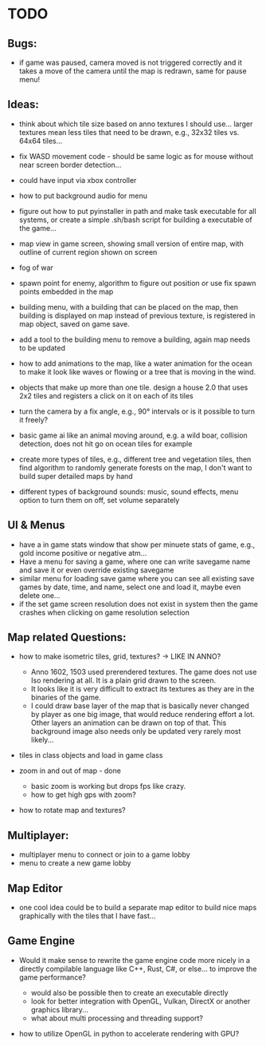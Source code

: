 # TODO

## Bugs:

* if game was paused, camera moved is not triggered correctly and it takes a move of the camera until the map is redrawn, same for pause menu!

## Ideas:

* think about which tile size based on anno textures I should use... larger textures mean less tiles that need to be drawn, e.g., 32x32 tiles vs. 64x64 tiles...

* fix WASD movement code - should be same logic as for mouse without near screen border detection...

* could have input via xbox controller

* how to put background audio for menu
* figure out how to put pyinstaller in path and make task executable for all systems, or create a simple .sh/bash script for building a executable of the game...
* map view in game screen, showing small version of entire map, with outline of current region shown on screen
* fog of war
* spawn point for enemy, algorithm to figure out position or use fix spawn points embedded in the map
* building menu, with a building that can be placed on the map, then building is displayed on map instead of previous texture, is registered in map object, saved on game save.
* add a tool to the building menu to remove a building, again map needs to be updated
* how to add animations to the map, like a water animation for the ocean to make it look like waves or flowing or a tree that is moving in the wind.
* objects that make up more than one tile. design a house 2.0 that uses 2x2 tiles and registers a click on it on each of its tiles
* turn the camera by a fix angle, e.g., 90° intervals or is it possible to turn it freely?
* basic game ai like an animal moving around, e.g. a wild boar, collision detection, does not hit go on ocean tiles for example
* create more types of tiles, e.g., different tree and vegetation tiles, then find algorithm to randomly generate forests on the map, I don't want to build super detailed maps by hand
* different types of background sounds: music, sound effects, menu option to turn them on off, set volume separately

## UI & Menus

* have a in game stats window that show per minuete stats of game, e.g., gold income positive or negative atm...
* Have a menu for saving a game, where one can write savegame name and save it or even override existing savegame
* similar menu for loading save game where you can see all existing save games by date, time, and name, select one and load it, maybe even delete one...
* if the set game screen resolution does not exist in system then the game crashes when clicking on game resolution selection

## Map related Questions:

* how to make isometric tiles, grid, textures? -> LIKE IN ANNO?
  * Anno 1602, 1503 used prerendered textures. The game does not use Iso rendering at all. It is a plain grid drawn to the screen.
  * It looks like it is very difficult to extract its textures as they are in the binaries of the game.
  * I could draw base layer of the map that is basically never changed by player as one big image, that would reduce rendering effort a lot. Other layers an animation can be drawn on top of that. This background image also needs only be updated very rarely most likely...
* tiles in class objects and load in game class

* zoom in and out of map - done
  * basic zoom is working but drops fps like crazy.
  * how to get high gps with zoom?

* how to rotate map and textures?

## Multiplayer:

* multiplayer menu to connect or join to a game lobby
* menu to create a new game lobby

## Map Editor

* one cool idea could be to build a separate map editor to build nice maps graphically with the tiles that I have fast...

## Game Engine

* Would it make sense to rewrite the game engine code more nicely in a directly compilable language like C++, Rust, C#, or else... to improve the game performance?
  * would also be possible then to create an executable directly
  * look for better integration with OpenGL, Vulkan, DirectX or another graphics library...
  * what about multi processing and threading support?

* how to utilize OpenGL in python to accelerate rendering with GPU?